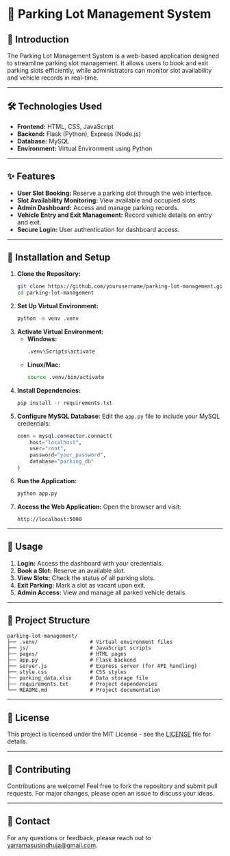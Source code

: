 # 🚗 **Parking Lot Management System**

## 📌 **Introduction**
The Parking Lot Management System is a web-based application designed to streamline parking slot management. It allows users to book and exit parking slots efficiently, while administrators can monitor slot availability and vehicle records in real-time.

---

## 🛠️ **Technologies Used**
- **Frontend:** HTML, CSS, JavaScript
- **Backend:** Flask (Python), Express (Node.js)
- **Database:** MySQL
- **Environment:** Virtual Environment using Python

---

## ✨ **Features**
- **User Slot Booking:** Reserve a parking slot through the web interface.
- **Slot Availability Monitoring:** View available and occupied slots.
- **Admin Dashboard:** Access and manage parking records.
- **Vehicle Entry and Exit Management:** Record vehicle details on entry and exit.
- **Secure Login:** User authentication for dashboard access.

---

## 🚀 **Installation and Setup**
1. **Clone the Repository:**
   ```bash
   git clone https://github.com/yourusername/parking-lot-management.git
   cd parking-lot-management
   ```
2. **Set Up Virtual Environment:**
   ```bash
   python -m venv .venv
   ```
3. **Activate Virtual Environment:**
   - **Windows:**
     ```bash
     .venv\Scripts\activate
     ```
   - **Linux/Mac:**
     ```bash
     source .venv/bin/activate
     ```
4. **Install Dependencies:**
   ```bash
   pip install -r requirements.txt
   ```
5. **Configure MySQL Database:**
   Edit the `app.py` file to include your MySQL credentials:
   ```python
   conn = mysql.connector.connect(
       host="localhost",
       user="root",
       password="your_password",
       database="parking_db"
   )
   ```
6. **Run the Application:**
   ```bash
   python app.py
   ```
7. **Access the Web Application:**
   Open the browser and visit:
   ```
   http://localhost:5000
   ```

---

## 📝 **Usage**
1. **Login:** Access the dashboard with your credentials.
2. **Book a Slot:** Reserve an available slot.
3. **View Slots:** Check the status of all parking slots.
4. **Exit Parking:** Mark a slot as vacant upon exit.
5. **Admin Access:** View and manage all parked vehicle details.

---

## 📂 **Project Structure**
```
parking-lot-management/
├── .venv/                 # Virtual environment files
├── js/                    # JavaScript scripts
├── pages/                 # HTML pages
├── app.py                 # Flask backend
├── server.js              # Express server (for API handling)
├── style.css              # CSS styles
├── parking_data.xlsx      # Data storage file
├── requirements.txt       # Project dependencies
└── README.md              # Project documentation
```

---

## 📝 **License**
This project is licensed under the MIT License - see the [LICENSE](LICENSE) file for details.

---

## 🤝 **Contributing**
Contributions are welcome! Feel free to fork the repository and submit pull requests. For major changes, please open an issue to discuss your ideas.

---

## 💬 **Contact**
For any questions or feedback, please reach out to yarramasusindhuja@gmail.com.

